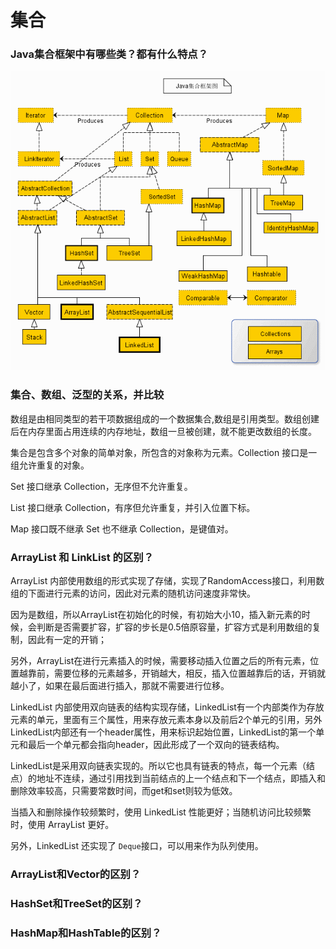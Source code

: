 # 集合

### Java集合框架中有哪些类？都有什么特点？

![Java &#x96C6;&#x5408;&#x6846;&#x67B6;&#x7C7B;&#x56FE;](../.gitbook/assets/2243690-9cd9c896e0d512ed.gif)

### 集合、数组、泛型的关系，并比较

数组是由相同类型的若干项数据组成的一个数据集合,数组是引用类型。数组创建后在内存里面占用连续的内存地址，数组一旦被创建，就不能更改数组的长度。

集合是包含多个对象的简单对象，所包含的对象称为元素。Collection 接口是一组允许重复的对象。

Set 接口继承 Collection，无序但不允许重复。

List 接口继承 Collection，有序但允许重复，并引入位置下标。

Map 接口既不继承 Set 也不继承 Collection，是键值对。

###  ArrayList  和 LinkList 的区别？

ArrayList 内部使用数组的形式实现了存储，实现了RandomAccess接口，利用数组的下面进行元素的访问，因此对元素的随机访问速度非常快。

因为是数组，所以ArrayList在初始化的时候，有初始大小10，插入新元素的时候，会判断是否需要扩容，扩容的步长是0.5倍原容量，扩容方式是利用数组的复制，因此有一定的开销；

另外，ArrayList在进行元素插入的时候，需要移动插入位置之后的所有元素，位置越靠前，需要位移的元素越多，开销越大，相反，插入位置越靠后的话，开销就越小了，如果在最后面进行插入，那就不需要进行位移。  

LinkedList 内部使用双向链表的结构实现存储，LinkedList有一个内部类作为存放元素的单元，里面有三个属性，用来存放元素本身以及前后2个单元的引用，另外LinkedList内部还有一个header属性，用来标识起始位置，LinkedList的第一个单元和最后一个单元都会指向header，因此形成了一个双向的链表结构。

LinkedList是采用双向链表实现的。所以它也具有链表的特点，每一个元素（结点）的地址不连续，通过引用找到当前结点的上一个结点和下一个结点，即插入和删除效率较高，只需要常数时间，而get和set则较为低效。  
  
当插入和删除操作较频繁时，使用 LinkedList 性能更好；当随机访问比较频繁时，使用 ArrayList 更好。

另外，LinkedList 还实现了 `Deque`接口，可以用来作为队列使用。

### ArrayList和Vector的区别？

### HashSet和TreeSet的区别？

### HashMap和HashTable的区别？

